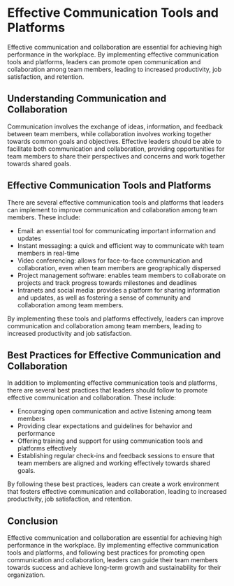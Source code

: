 Effective Communication Tools and Platforms
==================================================================================================

Effective communication and collaboration are essential for achieving high performance in the workplace. By implementing effective communication tools and platforms, leaders can promote open communication and collaboration among team members, leading to increased productivity, job satisfaction, and retention.

Understanding Communication and Collaboration
---------------------------------------------

Communication involves the exchange of ideas, information, and feedback between team members, while collaboration involves working together towards common goals and objectives. Effective leaders should be able to facilitate both communication and collaboration, providing opportunities for team members to share their perspectives and concerns and work together towards shared goals.

Effective Communication Tools and Platforms
-------------------------------------------

There are several effective communication tools and platforms that leaders can implement to improve communication and collaboration among team members. These include:

* Email: an essential tool for communicating important information and updates
* Instant messaging: a quick and efficient way to communicate with team members in real-time
* Video conferencing: allows for face-to-face communication and collaboration, even when team members are geographically dispersed
* Project management software: enables team members to collaborate on projects and track progress towards milestones and deadlines
* Intranets and social media: provides a platform for sharing information and updates, as well as fostering a sense of community and collaboration among team members.

By implementing these tools and platforms effectively, leaders can improve communication and collaboration among team members, leading to increased productivity and job satisfaction.

Best Practices for Effective Communication and Collaboration
------------------------------------------------------------

In addition to implementing effective communication tools and platforms, there are several best practices that leaders should follow to promote effective communication and collaboration. These include:

* Encouraging open communication and active listening among team members
* Providing clear expectations and guidelines for behavior and performance
* Offering training and support for using communication tools and platforms effectively
* Establishing regular check-ins and feedback sessions to ensure that team members are aligned and working effectively towards shared goals.

By following these best practices, leaders can create a work environment that fosters effective communication and collaboration, leading to increased productivity, job satisfaction, and retention.

Conclusion
----------

Effective communication and collaboration are essential for achieving high performance in the workplace. By implementing effective communication tools and platforms, and following best practices for promoting open communication and collaboration, leaders can guide their team members towards success and achieve long-term growth and sustainability for their organization.
